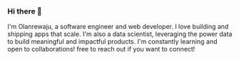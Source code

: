 ### Hi there 👋
I'm Olanrewaju, a software engineer and web developer. I love building and shipping apps that scale.
I'm also a data scientist, leveraging the power data to build meaningful and impactful products.
I'm constantly learning and open to collaborations! free to reach out if you want to connect!
<!--
**lilanrex/lilanrex** is a ✨ _special_ ✨ repository because its `README.md` (this file) appears on your GitHub profile.

Here are some ideas to get you started:

- 🔭 I’m currently working on ...
- 🌱 I’m currently learning ...
- 👯 I’m looking to collaborate on ...
- 🤔 I’m looking for help with ...
- 💬 Ask me about ...
- 📫 How to reach me: ...
- 😄 Pronouns: ...
- ⚡ Fun fact: ...
-->
